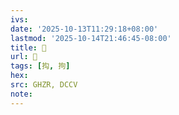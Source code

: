 ```yaml
---
ivs:
date: '2025-10-13T11:29:18+08:00'
lastmod: '2025-10-14T21:46:45-08:00'
title: 󰠾
url: 󰠾
tags: [抅, 拘]
hex: 
src: GHZR, DCCV
note:
---
```

